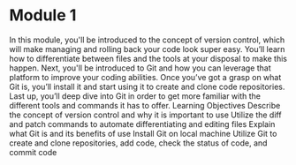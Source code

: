 # Module 1

In this module, you'll be introduced to the concept of version control, which will make managing and rolling back your code look super easy. You’ll learn how to differentiate between files and the tools at your disposal to make this happen. Next, you'll be introduced to Git and how you can leverage that platform to improve your coding abilities. Once you’ve got a grasp on what Git is, you’ll install it and start using it to create and clone code repositories. Last up, you’ll deep dive into Git in order to get more familiar with the different tools and commands it has to offer.
Learning Objectives
Describe the concept of version control and why it is important to use
Utilize the diff and patch commands to automate differentiating and editing files
Explain what Git is and its benefits of use
Install Git on local machine
Utilize Git to create and clone repositories, add code, check the status of code, and commit code
